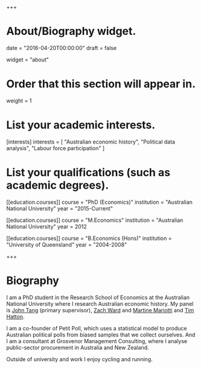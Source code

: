+++
# About/Biography widget.

date = "2016-04-20T00:00:00"
draft = false

widget = "about"

# Order that this section will appear in.
weight = 1

# List your academic interests.
[interests]
  interests = [
    "Australian economic history",
    "Political data analysis",
    "Labour force participation"
  ]

# List your qualifications (such as academic degrees).
[[education.courses]]
  course = "PhD (Economics)"
  institution = "Australian National University"
  year = "2015-Current"

[[education.courses]]
  course = "M.Economics"
  institution = "Australian National University"
  year = 2012

[[education.courses]]
  course = "B.Economics (Hons)"
  institution = "University of Queensland"
  year = "2004-2008"
 
+++

# Biography

I am a PhD student in the Research School of Economics at the Australian National University where I research Australian economic history. My panel is [John Tang](https://sites.google.com/site/jptang/) (primary supervisor), [Zach Ward](https://sites.google.com/site/zachaward/) and [Martine Mariotti](https://www.cbe.anu.edu.au/about/staff-directory/?profile=Martine-Mariotti) and [Tim Hatton](https://sites.google.com/site/timhattonwebsite/).

I am a co-founder of Petit Poll, which uses a statistical model to produce Australian political polls from biased samples that we collect ourselves. And I am a consultant at Grosvenor Management Consulting, where I analyse public-sector procurement in Australia and New Zealand.

Outside of university and work I enjoy cycling and running.
